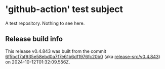 # 'github-action' test subject

A test repository. Nothing to see here.


## Release build info

This release v0.4.843 was built from the commit [6f5bc17af935e58ebd0a7f7e61b6df1976fc20b0](https://github.com/kattecon/gh-release-test-ga/tree/6f5bc17af935e58ebd0a7f7e61b6df1976fc20b0) (aka [release-src/v0.4.843](https://github.com/kattecon/gh-release-test-ga/tree/release-src/v0.4.843)) on 2024-10-12T01:32:09.556Z.
        